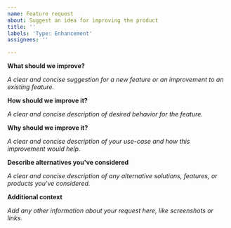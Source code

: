 ```yaml
---
name: Feature request
about: Suggest an idea for improving the product
title: ''
labels: 'Type: Enhancement'
assignees: ''

---
```


**What should we improve?**

*A clear and concise suggestion for a new feature or an improvement to an existing feature.*

**How should we improve it?**

*A clear and concise description of desired behavior for the feature.*

**Why should we improve it?**

*A clear and concise description of your use-case and how this improvement would help.*

**Describe alternatives you've considered**

*A clear and concise description of any alternative solutions, features, or products you've considered.*

**Additional context**

*Add any other information about your request here, like screenshots or links.*
